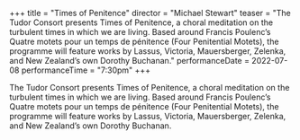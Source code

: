 +++
title = "Times of Penitence"
director = "Michael Stewart"
teaser = "The Tudor Consort presents Times of Penitence, a choral meditation on the turbulent times in which we are living. Based around Francis Poulenc’s Quatre motets pour un temps de pénitence (Four Penitential Motets), the programme will feature works by Lassus, Victoria, Mauersberger, Zelenka, and New Zealand’s own Dorothy Buchanan."
performanceDate = 2022-07-08
performanceTime = "7:30pm"
+++

The Tudor Consort presents Times of Penitence, a choral meditation on the turbulent times in which we are living. Based around Francis Poulenc’s Quatre motets pour un temps de pénitence (Four Penitential Motets), the programme will feature works by Lassus, Victoria, Mauersberger, Zelenka, and New Zealand’s own Dorothy Buchanan.
